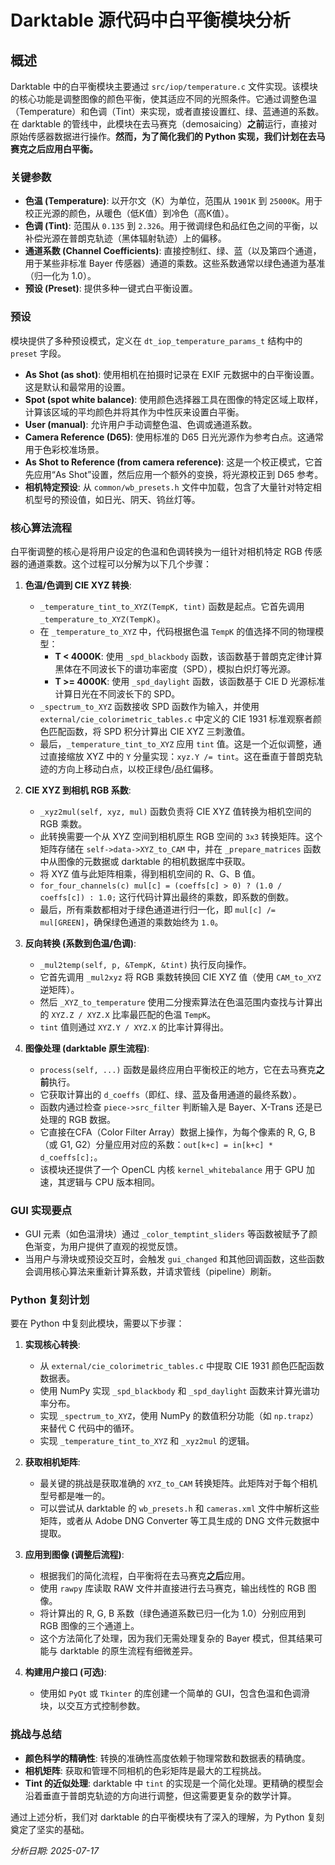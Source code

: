 # Darktable 源代码中白平衡模块分析

## 概述
Darktable 中的白平衡模块主要通过 `src/iop/temperature.c` 文件实现。该模块的核心功能是调整图像的颜色平衡，使其适应不同的光照条件。它通过调整色温（Temperature）和色调（Tint）来实现，或者直接设置红、绿、蓝通道的系数。在 darktable 的管线中，此模块在去马赛克（demosaicing）**之前**运行，直接对原始传感器数据进行操作。**然而，为了简化我们的 Python 实现，我们计划在去马赛克之后应用白平衡。**

### 关键参数
- **色温 (Temperature)**: 以开尔文（K）为单位，范围从 `1901K` 到 `25000K`。用于校正光源的颜色，从暖色（低K值）到冷色（高K值）。
- **色调 (Tint)**: 范围从 `0.135` 到 `2.326`。用于微调绿色和品红色之间的平衡，以补偿光源在普朗克轨迹（黑体辐射轨迹）上的偏移。
- **通道系数 (Channel Coefficients)**: 直接控制红、绿、蓝（以及第四个通道，用于某些非标准 Bayer 传感器）通道的乘数。这些系数通常以绿色通道为基准（归一化为 1.0）。
- **预设 (Preset)**: 提供多种一键式白平衡设置。

### 预设
模块提供了多种预设模式，定义在 `dt_iop_temperature_params_t` 结构中的 `preset` 字段。
- **As Shot (as shot)**: 使用相机在拍摄时记录在 EXIF 元数据中的白平衡设置。这是默认和最常用的设置。
- **Spot (spot white balance)**: 使用颜色选择器工具在图像的特定区域上取样，计算该区域的平均颜色并将其作为中性灰来设置白平衡。
- **User (manual)**: 允许用户手动调整色温、色调或通道系数。
- **Camera Reference (D65)**: 使用标准的 D65 日光光源作为参考白点。这通常用于色彩校准场景。
- **As Shot to Reference (from camera reference)**: 这是一个校正模式，它首先应用“As Shot”设置，然后应用一个额外的变换，将光源校正到 D65 参考。
- **相机特定预设**: 从 `common/wb_presets.h` 文件中加载，包含了大量针对特定相机型号的预设值，如日光、阴天、钨丝灯等。

### 核心算法流程
白平衡调整的核心是将用户设定的色温和色调转换为一组针对相机特定 RGB 传感器的通道乘数。这个过程可以分解为以下几个步骤：

1.  **色温/色调到 CIE XYZ 转换**:
    -   `_temperature_tint_to_XYZ(TempK, tint)` 函数是起点。它首先调用 `_temperature_to_XYZ(TempK)`。
    -   在 `_temperature_to_XYZ` 中，代码根据色温 `TempK` 的值选择不同的物理模型：
        -   **T < 4000K**: 使用 `_spd_blackbody` 函数，该函数基于普朗克定律计算黑体在不同波长下的谱功率密度（SPD），模拟白炽灯等光源。
        -   **T >= 4000K**: 使用 `_spd_daylight` 函数，该函数基于 CIE D 光源标准计算日光在不同波长下的 SPD。
    -   `_spectrum_to_XYZ` 函数接收 SPD 函数作为输入，并使用 `external/cie_colorimetric_tables.c` 中定义的 CIE 1931 标准观察者颜色匹配函数，将 SPD 积分计算出 CIE XYZ 三刺激值。
    -   最后，`_temperature_tint_to_XYZ` 应用 `tint` 值。这是一个近似调整，通过直接缩放 XYZ 中的 `Y` 分量实现：`xyz.Y /= tint`。这在垂直于普朗克轨迹的方向上移动白点，以校正绿色/品红偏移。

2.  **CIE XYZ 到相机 RGB 系数**:
    -   `_xyz2mul(self, xyz, mul)` 函数负责将 CIE XYZ 值转换为相机空间的 RGB 乘数。
    -   此转换需要一个从 XYZ 空间到相机原生 RGB 空间的 `3x3` 转换矩阵。这个矩阵存储在 `self->data->XYZ_to_CAM` 中，并在 `_prepare_matrices` 函数中从图像的元数据或 darktable 的相机数据库中获取。
    -   将 XYZ 值与此矩阵相乘，得到相机空间的 R、G、B 值。
    -   `for_four_channels(c) mul[c] = (coeffs[c] > 0) ? (1.0 / coeffs[c]) : 1.0;` 这行代码计算出最终的乘数，即系数的倒数。
    -   最后，所有乘数都相对于绿色通道进行归一化，即 `mul[c] /= mul[GREEN]`，确保绿色通道的乘数始终为 `1.0`。

3.  **反向转换 (系数到色温/色调)**:
    -   `_mul2temp(self, p, &TempK, &tint)` 执行反向操作。
    -   它首先调用 `_mul2xyz` 将 RGB 乘数转换回 CIE XYZ 值（使用 `CAM_to_XYZ` 逆矩阵）。
    -   然后 `_XYZ_to_temperature` 使用二分搜索算法在色温范围内查找与计算出的 `XYZ.Z / XYZ.X` 比率最匹配的色温 `TempK`。
    -   `tint` 值则通过 `XYZ.Y / XYZ.X` 的比率计算得出。

4.  **图像处理 (darktable 原生流程)**:
    -   `process(self, ...)` 函数是最终应用白平衡校正的地方，它在去马赛克**之前**执行。
    -   它获取计算出的 `d_coeffs`（即红、绿、蓝及备用通道的最终系数）。
    -   函数内通过检查 `piece->src_filter` 判断输入是 Bayer、X-Trans 还是已处理的 RGB 数据。
    -   它直接在CFA（Color Filter Array）数据上操作，为每个像素的 R, G, B（或 G1, G2）分量应用对应的系数：`out[k+c] = in[k+c] * d_coeffs[c];`。
    -   该模块还提供了一个 OpenCL 内核 `kernel_whitebalance` 用于 GPU 加速，其逻辑与 CPU 版本相同。

### GUI 实现要点
- GUI 元素（如色温滑块）通过 `_color_temptint_sliders` 等函数被赋予了颜色渐变，为用户提供了直观的视觉反馈。
- 当用户与滑块或预设交互时，会触发 `gui_changed` 和其他回调函数，这些函数会调用核心算法来重新计算系数，并请求管线（pipeline）刷新。

### Python 复刻计划
要在 Python 中复刻此模块，需要以下步骤：

1.  **实现核心转换**:
    -   从 `external/cie_colorimetric_tables.c` 中提取 CIE 1931 颜色匹配函数数据表。
    -   使用 NumPy 实现 `_spd_blackbody` 和 `_spd_daylight` 函数来计算光谱功率分布。
    -   实现 `_spectrum_to_XYZ`，使用 NumPy 的数值积分功能（如 `np.trapz`）来替代 C 代码中的循环。
    -   实现 `_temperature_tint_to_XYZ` 和 `_xyz2mul` 的逻辑。

2.  **获取相机矩阵**:
    -   最关键的挑战是获取准确的 `XYZ_to_CAM` 转换矩阵。此矩阵对于每个相机型号都是唯一的。
    -   可以尝试从 darktable 的 `wb_presets.h` 和 `cameras.xml` 文件中解析这些矩阵，或者从 Adobe DNG Converter 等工具生成的 DNG 文件元数据中提取。

3.  **应用到图像 (调整后流程)**:
    -   根据我们的简化流程，白平衡将在去马赛克**之后**应用。
    -   使用 `rawpy` 库读取 RAW 文件并直接进行去马赛克，输出线性的 RGB 图像。
    -   将计算出的 R, G, B 系数（绿色通道系数已归一化为 1.0）分别应用到 RGB 图像的三个通道上。
    -   这个方法简化了处理，因为我们无需处理复杂的 Bayer 模式，但其结果可能与 darktable 的原生流程有细微差异。

4.  **构建用户接口 (可选)**:
    -   使用如 `PyQt` 或 `Tkinter` 的库创建一个简单的 GUI，包含色温和色调滑块，以交互方式控制参数。

### 挑战与总结
- **颜色科学的精确性**: 转换的准确性高度依赖于物理常数和数据表的精确度。
- **相机矩阵**: 获取和管理不同相机的色彩矩阵是最大的工程挑战。
- **Tint 的近似处理**: darktable 中 `tint` 的实现是一个简化处理。更精确的模型会沿着垂直于普朗克轨迹的方向进行调整，但这需要更复杂的数学计算。

通过上述分析，我们对 darktable 的白平衡模块有了深入的理解，为 Python 复刻奠定了坚实的基础。

*分析日期: 2025-07-17* 